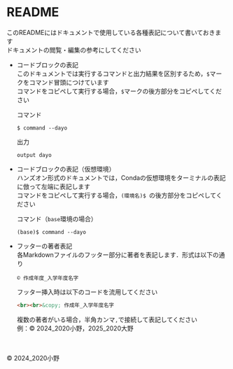 # README

このREADMEにはドキュメントで使用している各種表記について書いておきます<br>
ドキュメントの閲覧・編集の参考にしてください

- コードブロックの表記<br>
このドキュメントでは実行するコマンドと出力結果を区別するため，`$`マークをコマンド冒頭につけています<br>
コマンドをコピペして実行する場合，`$`マークの後方部分をコピペしてください

    コマンド
    ```shell
    $ command --dayo
    ```
    出力
    ```shell
    output dayo
    ```

- コードブロックの表記（仮想環境）<br>
ハンズオン形式のドキュメントでは，Condaの仮想環境をターミナルの表記に倣って左端に表記します<br>
コマンドをコピペして実行する場合，`(環境名)$ `の後方部分をコピペしてください

    コマンド（```base```環境の場合）
    ```shell
    (base)$ command --dayo
    ```

- フッターの著者表記<br>
各Markdownファイルのフッター部分に著者を表記します．形式は以下の通り
    ```plane
    © 作成年度_入学年度名字
    ```

    フッター挿入時は以下のコードを流用してください

    ```html
    <br><br>&copy; 作成年_入学年度名字
    ```

    複数の著者がいる場合，半角カンマ`,`で接続して表記してください<br>
    例：&copy; 2024_2020小野，2025_2020大野

<br><br>&copy; 2024_2020小野
